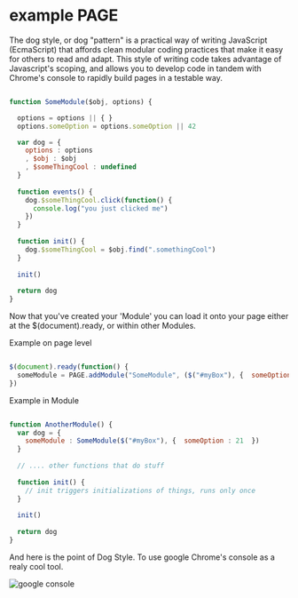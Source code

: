 example PAGE
=======

The dog style, or dog "pattern" is a practical way of writing JavaScript (EcmaScript) 
that affords clean modular coding practices that make it easy for others to read and adapt. This style
of writing code takes advantage of Javascript's scoping, and allows you to develop code in tandem with
Chrome's console to rapidly build pages in a testable way.

```JavaScript

function SomeModule($obj, options) {

  options = options || { }
  options.someOption = options.someOption || 42

  var dog = {
    options : options
    , $obj : $obj
    , $someThingCool : undefined
  }
  
  function events() {
    dog.$someThingCool.click(function() {
      console.log("you just clicked me")
    })
  }
  
  function init() {
    dog.$someThingCool = $obj.find(".somethingCool")
  }
  
  init()
  
  return dog
}
```

Now that you've created your 'Module' you can load it onto your page either at the $(document).ready,
or within other Modules.

Example on page level

```JavaScript

$(document).ready(function() {
  someModule = PAGE.addModule("SomeModule", ($("#myBox"), {  someOption : 21  }))
})

```

Example in Module
```JavaScript

function AnotherModule() {
  var dog = {
    someModule : SomeModule($("#myBox"), {  someOption : 21  })
  }
  
  // .... other functions that do stuff
  
  function init() {
    // init triggers initializations of things, runs only once
  }
  
  init()
  
  return dog
}
```

And here is the point of Dog Style. To use google Chrome's console as a realy cool tool.

![google console](http://www.mangoroom.com/work/example-console.png)
